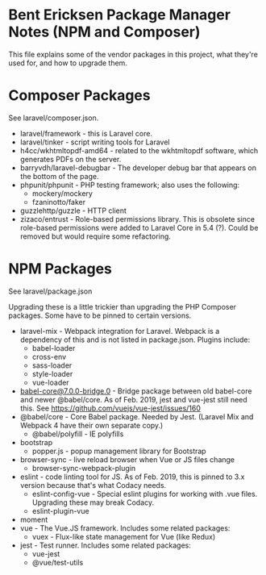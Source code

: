# Bent Ericksen Package Manager Notes (NPM and Composer)

This file explains some of the vendor packages in this project, what they're used for, and how to upgrade them.

# Composer Packages

See laravel/composer.json.

* laravel/framework - this is Laravel core.
* laravel/tinker - script writing tools for Laravel
* h4cc/wkhtmltopdf-amd64 - related to the wkhtmltopdf software, which generates PDFs on the server.
* barryvdh/laravel-debugbar - The developer debug bar that appears on the bottom of the page.
* phpunit/phpunit - PHP testing framework; also uses the following:
  * mockery/mockery
  * fzaninotto/faker
* guzzlehttp/guzzle - HTTP client
* zizaco/entrust - Role-based permissions library. This is obsolete since role-based permissions were added to Laravel Core in 5.4 (?). Could be removed but would require some refactoring.

# NPM Packages

See laravel/package.json

Upgrading these is a little trickier than upgrading the PHP Composer packages. Some have to be pinned to certain versions.

* laravel-mix - Webpack integration for Laravel. Webpack is a dependency of this and is not listed in package.json. Plugins include:
  * babel-loader
  * cross-env
  * sass-loader
  * style-loader
  * vue-loader
* babel-core@7.0.0-bridge.0 - Bridge package between old babel-core and newer @babel/core. As of Feb. 2019, jest and vue-jest still need this. See https://github.com/vuejs/vue-jest/issues/160
* @babel/core - Core Babel package. Needed by Jest. (Laravel Mix and Webpack 4 have their own separate copy.)
  * @babel/polyfill - IE polyfills
* bootstrap
  * popper.js - popup management library for Bootstrap
* browser-sync - live reload browser when Vue or JS files change
  * browser-sync-webpack-plugin
* eslint - code linting tool for JS. As of Feb. 2019, this is pinned to 3.x version because that's what Codacy needs.
  * eslint-config-vue - Special eslint plugins for working with .vue files. Upgrading these may break Codacy.
  * eslint-plugin-vue
* moment
* vue - The Vue.JS framework. Includes some related packages:
  * vuex - Flux-like state management for Vue (like Redux)
* jest - Test runner. Includes some related packages:
  * vue-jest
  * @vue/test-utils
